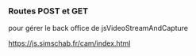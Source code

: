 ### Routes POST et GET

pour gérer le back office de jsVideoStreamAndCapture

https://js.simschab.fr/cam/index.html